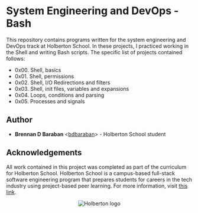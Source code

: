 # System Engineering and DevOps - Bash
This repository contains programs written for the system engineering and DevOps 
track at Holberton School. In these projects, I practiced working in the Shell 
and writing Bash scripts. The specific list of projects contained follows:

  * 0x00. Shell, basics
  * 0x01. Shell, permissions
  * 0x02. Shell, I/O Redirections and filters
  * 0x03. Shell, init files, variables and expansions
  * 0x04. Loops, conditions and parsing
  * 0x05. Processes and signals

## Author
  * __Brennan D Baraban__ <[bdbaraban](https://github.com/bdbaraban)> - 
Holberton School student

## Acknowledgements
All work contained in this project was completed as part of the curriculum for 
Holberton School. Holberton School is a campus-based full-stack software 
engineering program that prepares students for careers in the tech industry 
using project-based peer learning. For more information, visit 
[this link](https://www.holbertonschool.com/).

<p align="center">
  <img src="http://www.holbertonschool.com/holberton-logo.png" alt="Holberton logo">
</p>
